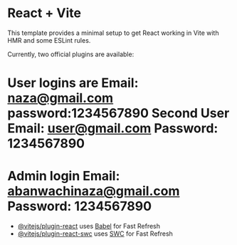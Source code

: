 # React + Vite

This template provides a minimal setup to get React working in Vite with HMR and some ESLint rules.

Currently, two official plugins are available:

# User logins are Email: naza@gmail.com password:1234567890 Second User Email: user@gmail.com Password: 1234567890
# Admin login Email: abanwachinaza@gmail.com Password: 1234567890

- [@vitejs/plugin-react](https://github.com/vitejs/vite-plugin-react/blob/main/packages/plugin-react/README.md) uses [Babel](https://babeljs.io/) for Fast Refresh
- [@vitejs/plugin-react-swc](https://github.com/vitejs/vite-plugin-react-swc) uses [SWC](https://swc.rs/) for Fast Refresh
